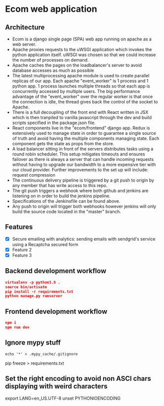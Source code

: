 # Ecom web application

## Architecture

- Ecom is a django single page (SPA) web app running on apache as a web server.
- Apache proxies requests to the uWSGI application which invokes the python application itself. uWSGI was chosen so that we could increase the number of processes on demand.
- Apache caches the pages on the loadbalancer's server to avoid database accesses as much as possible
- The latest multiprocessing apache module is used to create parallel replicas of our app. Each apache "event_worker" is 1 process and 1 python app. 1 process launches multiple threads so that each app is concurrently accessed by multiple users. The big performance advantage of the "event_worker" over the regular worker is that once the connection is idle, the thread gives back the control of the socket to Apache.
- There is a full decoupling of the front end with React written in JSX which is then tranpiled to vanilla javascript through the dev and build scripts specified in the package.json file.
- React components live in the "ecom/frontend" django app. Redux is extensively used to manage state in order to guarantee a single source of truth and avoid having the multiple components managing state. Each component gets the state as props from the store.
- A load balancer sitting in front of the servers distributes tasks using a round robin scheduler. This setup mitigates timeouts and ensures failover as there is always a server that can handle incoming requests without having to upgrade our bandwidth to a more expensive tier with our cloud provider. Further improvements to the set up will include: request compression
- The continuous delivery pipeline is triggered by a git push to origin by any member that has write access to this repo.
- The git push triggers a webhook where both github and jenkins are listening on in order to build the jenkins pipeline.
- Specifications of the Jenkinsfile can be found above.
- Any push to origin will trigger both webhooks however jenkins will only build the source code located in the "master" branch.

## Features

- [x] Secure emailing with analytics: sending emails with sendgrid's service using a Recaptcha secured form
- [x] Feature 2
- [x] Feature 3

## Backend development workflow

```json
virtualenv -p python3.8 .
source bin/activate
pip install -r requirements.txt
python manage.py runserver
```

## Frontend development workflow

```json
npm i
npm run dev
```

## Ignore mypy stuff

```
echo '*' > .mypy_cache/.gitignore
```

pip freeze > requirements.txt

## Set the right encoding to avoid non ASCI chars displaying with weird characters

export LANG=en_US.UTF-8
unset PYTHONIOENCODING
